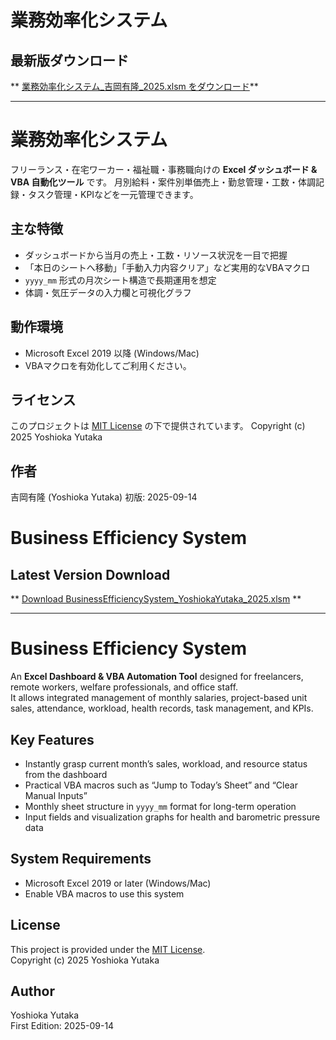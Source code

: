 # 業務効率化システム

## 最新版ダウンロード
** [業務効率化システム_吉岡有隆_2025.xlsm をダウンロード](docs/業務効率化システム_吉岡有隆_2025.xlsm)**  

---

# 業務効率化システム

フリーランス・在宅ワーカー・福祉職・事務職向けの **Excel ダッシュボード & VBA 自動化ツール** です。
月別給料・案件別単価売上・勤怠管理・工数・体調記録・タスク管理・KPIなどを一元管理できます。

## 主な特徴
- ダッシュボードから当月の売上・工数・リソース状況を一目で把握
- 「本日のシートへ移動」「手動入力内容クリア」など実用的なVBAマクロ
- `yyyy_mm` 形式の月次シート構造で長期運用を想定
- 体調・気圧データの入力欄と可視化グラフ

## 動作環境
- Microsoft Excel 2019 以降 (Windows/Mac)
- VBAマクロを有効化してご利用ください。

## ライセンス
このプロジェクトは [MIT License](LICENSE) の下で提供されています。
Copyright (c) 2025 Yoshioka Yutaka

## 作者
吉岡有隆 (Yoshioka Yutaka)
初版: 2025-09-14

# Business Efficiency System

## Latest Version Download
** [Download BusinessEfficiencySystem_YoshiokaYutaka_2025.xlsm](docs/業務効率化システム_吉岡有隆_2025.xlsm) **  

---

# Business Efficiency System

An **Excel Dashboard & VBA Automation Tool** designed for freelancers, remote workers, welfare professionals, and office staff.  
It allows integrated management of monthly salaries, project-based unit sales, attendance, workload, health records, task management, and KPIs.

## Key Features
- Instantly grasp current month’s sales, workload, and resource status from the dashboard  
- Practical VBA macros such as “Jump to Today’s Sheet” and “Clear Manual Inputs”  
- Monthly sheet structure in `yyyy_mm` format for long-term operation  
- Input fields and visualization graphs for health and barometric pressure data  

## System Requirements
- Microsoft Excel 2019 or later (Windows/Mac)  
- Enable VBA macros to use this system  

## License
This project is provided under the [MIT License](LICENSE).  
Copyright (c) 2025 Yoshioka Yutaka  

## Author
Yoshioka Yutaka  
First Edition: 2025-09-14


